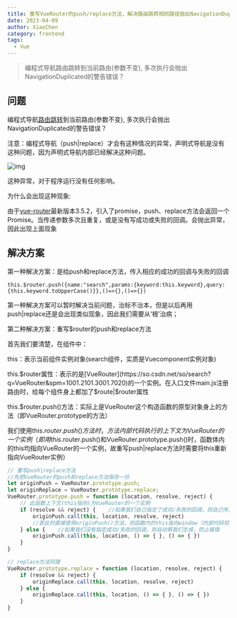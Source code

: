```yaml
---
title: 重写VueRouter的push/replace方法，解决路由跳转相同路径抛出NavigationDuplicated的警告错误
date: 2023-04-09
author: XiaoChen
category: frontend
tags:
  - Vue
---
```


> 编程式导航路由跳转到当前路由(参数不变), 多次执行会抛出NavigationDuplicated的警告错误？

## 问题

编程式导航[路由跳转](https://so.csdn.net/so/search?q=%E8%B7%AF%E7%94%B1%E8%B7%B3%E8%BD%AC&spm=1001.2101.3001.7020)到当前路由(参数不变), 多次执行会抛出NavigationDuplicated的警告错误？

注意：编程式导航（push|replace）才会有这种情况的异常，声明式导航是没有这种问题，因为声明式导航内部已经解决这种问题。

![img](https://img-blog.csdnimg.cn/e6dd718055b94ffa931bd7c01faa5387.png)

这种异常，对于程序运行没有任何影响。

为什么会出现这种现象:

由于[vue-router](https://so.csdn.net/so/search?q=vue-router&spm=1001.2101.3001.7020)最新版本3.5.2，引入了promise，push、replace方法会返回一个Promise。当传递参数多次且重复，或是没有写成功或失败的回调。会抛出异常，因此出现上面现象

## 解决方案

第一种解决方案：是给push和replace方法，传入相应的成功的回调与失败的回调

```vue
this.$router.push({name:"search",params:{keyword:this.keyword},query:{this.keyword.toUpperCase()}},()=>{},()=>{})
```

第一种解决方案可以暂时解决当前问题，治标不治本，但是以后再用push|replace还是会出现类似现象，因此我们需要从‘根’治病；

第二种解决方案：重写$router的push和replace方法

首先我们要清楚，在组件中：

this：表示当前组件实例对象(search组件，实质是Vuecomponent实例对象)

this.$router属性：表示的是[VueRouter](https://so.csdn.net/so/search?q=VueRouter&spm=1001.2101.3001.7020)的一个实例。在入口文件main.js注册路由时，给每个组件身上都加了$route|$router属性

this.$router.push()方法：实际上是VueRouter这个构造函数的原型对象身上的方法（即VueRouter.prototype的方法）

我们使用this.$router.push()方法时，方法内部代码执行的上下文为VueRouter的一个实例（即用this.$router.push()和VueRouter.prototype.push()时，函数体内的this均指向VueRouter的一个实例，故重写push|replace方法时需要将this重新指向VueRouter实例）

```vueRouter.js
// 重写push|replace方法
//先把VueRouter的push和replace方法保存一份
let originPush = VueRouter.prototype.push;
let originReplace = VueRouter.prototype.replace;
VueRouter.prototype.push = function (location, resolve, reject) {
    // 此函数上下文(this指向)为VueRouter的一个实例
    if (resolve && reject) {    //如果我们自己指定了成功/失败的回调，则自己传入
        originPush.call(this, location, resolve, reject)
        //若此时直接使用originPush()方法，则函数内的this指向window（内部代码将无法执行）。故应用call或apply方法修改this指向
    } else {    //如果我们没有指定成功/失败的回调，则自动帮我们生成，防止报错
        originPush.call(this, location, () => { }, () => { })
    }
}
```

```vueRouter.js
// replace方法同理
VueRouter.prototype.replace = function (location, resolve, reject) {
    if (resolve && reject) {
        originReplace.call(this, location, resolve, reject)
    } else {
        originReplace.call(this, location, () => { }, () => { })
    }
}
```
